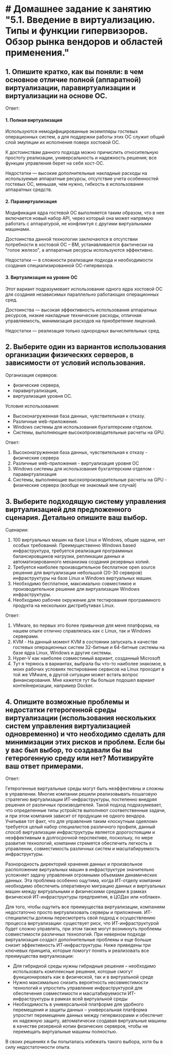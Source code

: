 # # Домашнее задание к занятию "5.1. Введение в виртуализацию. Типы и функции гипервизоров. Обзор рынка вендоров и областей применения."

## 1. Опишите кратко, как вы поняли: в чем основное отличие полной (аппаратной) виртуализации, паравиртуализации и виртуализации на основе ОС.

Ответ:
#### 1. Полная виртуализация
Используются немодифицированные экземпляры гостевых операционных систем, а для поддержки работы этих ОС служит общий
слой эмуляции их исполнения поверх хостовой ОС.

К достоинствам данного подхода можно причислить относительную простоту реализации, универсальность и надежность решения;
все функции управления берет на себя хост-ОС.

Недостатки — высокие дополнительные накладные расходы на используемые аппаратные ресурсы, отсутствие учета особенностей
гостевых ОС, меньшая, чем нужно, гибкость в использовании аппаратных средств.

#### 2. Паравиртуализация
Модификация ядра гостевой ОС выполняется таким образом, что в нее включается новый набор API, через который она может
напрямую работать с аппаратурой, не конфликтуя с другими виртуальными машинами.

Достоинства данной технологии заключаются в отсутствии потребности в хостовой ОС – ВМ, устанавливаются фактически на
"голое железо", а аппаратные ресурсы используются эффективно.

Недостатки — в сложности реализации подхода и необходимости создания специализированной ОС-гипервизора.

#### 3. Виртуализация на уровне ОС
Этот вариант подразумевает использование одного ядра хостовой ОС для создания независимых параллельно работающих
операционных сред.

Достоинства — высокая эффективность использования аппаратных ресурсов, низкие накладные технические расходы, отличная
управляемость, минимизация расходов на приобретение лицензий.

Недостатки — реализация только однородных вычислительных сред.

## 2. Выберите один из вариантов использования организации физических серверов, в зависимости от условий использования.
Организация серверов:
+ физические сервера,
+ паравиртуализация,
+ виртуализация уровня ОС.

Условия использования:
+ Высоконагруженная база данных, чувствительная к отказу.
+ Различные web-приложения.
+ Windows системы для использования бухгалтерским отделом.
+ Системы, выполняющие высокопроизводительные расчеты на GPU.

Ответ:
1. Высоконагруженная база данных, чувствительная к отказу - физические сервера
2. Различные web-приложения - виртуализация уровня ОС
3. Windows системы для использования бухгалтерским отделом - паравиртуализация
4. Системы, выполняющие высокопроизводительные расчеты на GPU - физические сервера (вообще не знакомый мне случай)

## 3. Выберите подходящую систему управления виртуализацией для предложенного сценария. Детально опишите ваш выбор.
Сценарии:

1. 100 виртуальных машин на базе Linux и Windows, общие задачи, нет особых требований. Преимущественно Windows based инфраструктура, требуется реализация программных балансировщиков нагрузки, репликации данных и автоматизированного механизма создания резервных копий.
2. Требуется наиболее производительное бесплатное open source решение для виртуализации небольшой (20-30 серверов) инфраструктуры на базе Linux и Windows виртуальных машин.
3. Необходимо бесплатное, максимально совместимое и производительное решение для виртуализации Windows инфраструктуры.
4. Необходимо рабочее окружение для тестирования программного продукта на нескольких дистрибутивах Linux.

Ответ:
1. VMware, во первых это более привычная для меня платформа, на нашем опыте отлично справлялась как с Linux, так и Windows серверами.
2. KVM - На данный момент KVM в состоянии запускать в качестве гостевых операционных систем 32-битные и 64-битные системы на базе ядра Linux, Windows и другие системы.
3. Hyper-V как наиболее совместимый вариант, созданный Microsoft
4. Тут я теряюсь в вариантах, выбрала бы что-то наиболее знакомое, в моих рабочих условиях тестирование сервисов на Linux проходит в той же VMware, в другой ситуации может встать вопрос финансирования. Мне кажется тут бы больше подошел вариант контейнеризации, например Docker.

## 4. Опишите возможные проблемы и недостатки гетерогенной среды виртуализации (использования нескольких систем управления виртуализацией одновременно) и что необходимо сделать для минимизации этих рисков и проблем. Если бы у вас был выбор, то создавали бы вы гетерогенную среду или нет? Мотивируйте ваш ответ примерами.

Ответ:

Гетерогенные виртуальные среды могут быть неэффективны и сложны в управлении. Многие компании решили реализовывать
пошаговую стратегию виртуализации ИТ-инфраструктуры, постепенно внедряя решения от различных производителей.
Такой подход подразумевает, что определенные типы устройств выполняют соответственные задачи, и при этом компания
зависит от продукции не одного вендора. Учитывая тот факт, что для управления таким «лоскутным одеялом» требуется
целый набор специалистов различного профиля, данный способ виртуализации инфраструктуры является дорогостоящим и
неэффективным в долгосрочной перспективе, поскольку, по мере развития технологий, компании стремятся обеспечить легкость
в управлении, совместимость различных систем и масштабируемость инфраструктуры.

Разнородность директорий хранения данных и произвольное расположение виртуальных машин в инфраструктуре значительно
усложняет задачу управления огромными объемами динамических данных. Эта проблема особенно ощутима, когда ИТ-отделу
компании необходимо обеспечить оперативную миграцию данных и виртуальных машин между виртуальными и физическими средами
в рамках физической ИТ-инфраструктуры предприятия, в ЦОДах или «облаке».

Для того, чтобы ощутить все преимущества виртуализации, компаниям недостаточно просто виртуализовать серверы и
приложения. ИТ-специалисты должны пересмотреть свой подход к осуществлению процесса виртуализации: существует риск,
что ИТ-инфраструктурой будет сложно управлять, при этом также могут возникнуть проблемы совместимости различных технологий.
При неверном подходе виртуализация создаст дополнительные проблемы и еще больше снизит эффективность ИТ-инфраструктуры.
Ниже приведены три ключевых принципа, которые помогут понять и реализовать все преимущества виртуализации:
+ Для гибридной среды нужны гибридные решения – необходимо использовать комплексные решения, которые смогут функционировать как в физической, так и в виртуальной среде
+ Нужно максимально снизить вероятность несовместимости технологий и упростить управление инфраструктурой для обеспечения совместимости и масштабируемости ИТ-инфраструктуры в рамках всей виртуальной среды
+ Необходимость в универсальной платформе для удобного перемещения и защиты данных – универсальная платформа упростит перемещение данных между гипервизорами и обеспечит их надежную защиту, автоматически создавая виртуальные машины в качестве резервной копии физических серверов, чтобы не перемещать виртуальные машины полностью.

В своих решениях я бы попыталась избежать такого выбора, хотя бы в силу недостаточности опыта.